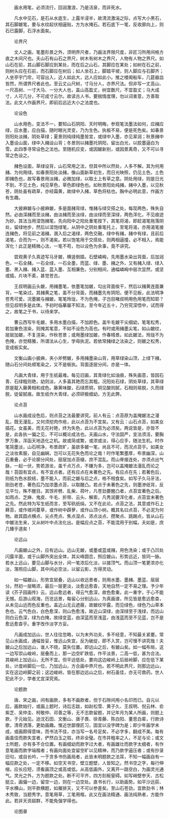<!-- { "loadSidebar": true } -->

　　画水用笔，必须流行，回润激浪，乃是活泉，而非死水。

　　凡水中见石，是石从水底生，上露半浸半，故清流激湍之际，点写大小黑石，其石脚皴笔，要与水纹起伏相逼贴，方为水掩石。若石底下一笔，反收廓向上，则石已露脚，石浮水面矣。

　　论界尺

　　文人之画，笔墨形景之外，须明界尺者，乃画法界限尺度，非匠习所用间格方直之木间尺也。夫山石有山石之界尺，树木有树木之界尺，人物有人物之界尺。如山石在前，其山脚石脚应到某处，而在后之山石，其脚应在某处；如树在石之前，则树头应在石前，而石脚应在树后；如人坐石上，脚踏平坡，则人脚应与石脚齐；人坐亭宇门帘，可容出入，近人如此大，远人应如此小。推之楼阁船车，几筵器皿皆然，所谓界尺者此也。至云丈山尺树，寸马分人，亦界尺法。但非写一丈高山、一尺高树、一寸大马、一分大人也，盖山高盈丈，树宜数尺，不宜盈丈；马大成寸，人可几分，不可成寸云尔。故读古人书，要揣情度理，勿以词害意，方善取法。此文人作画界尺，即前后远近大小之法度也。

　　论设色

　　山水用色，变法不一，要知山石阴阳、天时明晦，参观笔法墨法如何，应赭应绿，应水墨，应白描，随时眼光灵变，乃为生色。执板不易，便是死色矣。如春景则阳处淡赭，阴处草绿；夏景则纯绿纯墨皆宜，或绿中入墨，亦见翠润；秋景赭中入墨设山面，绿中入赭设山背；冬景则以赭墨托阴阳，留出白光，以胶墨逼白为雪。此四季寻常设色之法也。至随机应变，或因皴新别，或因景离奇，又不可以寻常之色设之。

　　赭色设面，草绿设背，山石常用之法，但其中所以然处，人多不解。其为何用赭、为何用绿。如春景阳处淡赭，像山面新草初生，而日光映照，仍见土色，土色即赭色也，故写春景用淡赭，必微加绿，以取土上有草之意。阴处用绿，则是日光不到，不见土色，纯见草色，草色即绿色也。如秋景阳处纯赭，赭中入墨，以见秋苍，阴处虽有疏草，亦经霜黄，故绿中入赭，草色将枯也。胸中必明此意，作画方有生趣。

　　大披麻皴与小披麻皴，多是面赭背绿，惟赭与绿交搭之处，每现两色，殊失自然。必由深赭而至淡赭，由淡赭而至淡绿，由淡绿而至深绿，两色浑化，不见痕迹为妙。其法当用湿饱赭笔，先向阳中之阳处重笔按下，其笔将渴，即趁渴笔拖落阴处，留绿地步，然后以湿饱绿笔，从阴中之阴处重笔托上，至笔将渴，亦用渴笔接连赭色，将见前之渴赭，溷入后之渴绿，两色交融，绿中有赭，赭中有绿，且前后渴笔，合而为一，则不渴矣。若以饱笔用于交搭处，则两相逼撞，必不相入，焉能浑化！此正是精微心法，一笔不苟，勿以设色为余事，竟不讲究。

　　尝观黄子久真迹写马牙皴，横竖倒插，石壁嶙峋，先用墨水染出背面，后加润色，一石全赭，一石全绿，一石全墨，而蓝、绿、墨、赭之外，又有赭入绿、绿入墨、黑入赭、赭入蓝、蓝入墨、互相兼色，分别相间，通幅嶙峋中层次显然，或坚或插，片块不紊，甚觉苍古。

　　王叔明画云头皴，用赭墨笔，依墨笔加皴，勾出背面俟干，然后以赭黄连面兼背，一笔染过。其赭黄之笔，虽不分背面，而赭墨先有阴阳，便不见板，此法明净苍秀可爱。况墨皴与赭皴，笔笔玲珑，不为色掩，子岂目睹叔明用色用笔而知耶？但见叔明多是此体。予初时临摹屡不知法，至今年近五十，乃穷究深悟中，试而得之，故笔之于书，以待来学。

　　曹云西写牛毛皴，多用水墨白描，不加颜色。盖牛毛皴干尖细幼，笔笔松秀，若加重色渲染，则掩其笔意，不如不设色为高也。有时或用赭墨尖笔，如山皴纹，层层加皴，不复渲染，作秋苍景；或用墨绿加皴，作春晴景。如此皴法，玲珑不为色掩，亦觉精雅，所谓法从心生，学毋执泥。若依常赭绿之法染之，则皴之松秀，变成板实矣。

　　文衡山画小披麻，夹小斧劈皴，多用赭墨染山背，用草绿染山顶，上绿下赭，随山石分间处顺笔染之，又不是板执。背面逐层分间，亦是一体。

　　凡画大青绿，用于生纸最难。每见旧画，其青绿化如油痕，殊失画意，皆因石青、石绿粗则艳，幼则淡，人多喜其艳而忘其粗。况阳处石绿，阴处草绿，其草绿原是靛入藤黄相和成色。藤黄味酸，石绿质铜，铜见酸则腻，石相则易脱，久而绿脱，徒留腻痕。故生纸作大青绿，必须研极细幼，方无此弊。

　　论点苔

　　山水画成设色后，则点苔之法最要讲究。前人有云：点苔原为盖掩皴法之漫乱，既无漫乱，又何须挖肉作疮，此以点苔为不宜矣。又有云：山石点苔，如美女插花。女虽美，而无花衬艳，终为失色，此以点苔为必须矣。两说皆是，亦皆不是，此各执一偏之见，不可以概论成法也。夫画山水，守法固严，变法须活，要胸罗万象，浑函天地造化之机。故或简或繁，或浓或淡，得心应手，随法生机。时作笔简墨淡，山石明净，布景疏旷，虽欲多皴一笔，尚且不可，而况点苔乎。如美女之淡妆素服，自见幽娴，岂可以无花失色而论之哉！时作笔繁墨厚，布景幽深，山石重叠，必于论廓分间处，层层加点苔缀，庶不混乱。而山脊接连处，亦须点出气脉，一起一伏，势若游龙，虽千点万点，不嫌为多，岂可以盖掩皴法漫乱而论之哉！苔固有宜点，有不宜点者。还有应点在未著色之先。有应点在先；若著色后，则纸为色水胶结，墨不能入，而前之皴与后之点，格不相食矣。如写子久马牙法，刚劲老苍，著色后乃加浓墨点苔，以取醒凸。若点于未著色之先，则墨渗纸背，反见平匀，殊不醒目。其馀斧劈、乱柴、荷叶，凡苍劲要醒凸者，点苔宜著色之后。如雨点、芝麻、鬼皮、牛毛、折带、云头、解索，凡秀润要浑化者，点苔宜未著色之先。然此特为写生纸而言，至写矾纸绢，又不在此论。点苔之法，其意或作石上藓苔，或作坡间蔓草，或作树中薜萝，或作山顶小树。概其名曰点苔，不必泥为何物。故其圆点横点、尖点秃点、焦点湿点、浓点淡点、攒聚点、跳踢点，皆从山石中皴法生来，又从树叶中点法化出。是幅应点之苔，不能混用于别幅，夫如是，庶几臻乎道矣！

　　论远山

　　凡画皴山之外，应有远山。远山无皴，或墨或蓝或赭，用色洗染；或于凸凹处闪露半面，或于山脚外突出全体，其尖峰圆峦，照应皴山，形势远近，皆同一脉。若水上远山，要见山脚与水分，间一笔浓后化淡，以接顶气。而山顶一笔更浓亦化淡，落照应山脚，其中间必空淡，以留云影，方得灵动。

　　如一幅皴山，形势宜层叠，远山以收远景者，则用水墨、墨赭、墨蓝、层层分。然初一层略浓，最后一层更淡，淡愈远愈杳，天地自然一定不易之理。予少年读《芥子园画传》云，远山愈远者，得云气愈深，故色愈重。此一重字，于心不能无憾。后游山观海，历览远景，每留心分别远山，为真画谱，所见皆是愈远愈杳，从未见山远而色反重也。盖近山无云遮蔽，故皴纹毕露，而见绿色，绿色乃山草本色也。云气色白，白色愈深，则山色愈浅，故近山深绿，由深绿至于浅绿，而远山则白云色深，绿为白掩，故绿变蓝，由深蓝而至浅蓝，由浅蓝而至不见蓝，岂不是愈远愈杳乎。重字改作淡字方妥。

　　凡画成加远山，世人往往忽略，以为末外功夫，多不经意，不知最关紧要。常见山水画成，通幅皆妥，惟远山失宜，反为破绽，即不入赏，岂可慢不讲究哉！夫皴山之后加远山，谁人不晓，莫失位置。即远山之后，有皴山矣。如一幅布局，这一边写崇山峻岭，层叠而上，那一边空旷跌低，作平淡景，二高一低，甚为合法。其峻岭上加远山，无所不宜。但平远低处，要向这边峻岭上后层岭脚，应在低下某处，计度岭脚后一位，乃加远山，方合画中界尺也。若不明此界尺，则那边远山，实在这边岭脚之前；这边峻岭，皆在那边远山之后，树石虽佳，亦无可救药。世人犯此不少，学者尤宜深究焉。

　　论题款

　　唐、宋之画，间有画款，多有不画款者，但于石隙间用小名印而已。自元以后，画款始行，或画上题时，诗后志跋，如赵松雪、黄子久、王叔明、倪云林、俞紫芝、吴仲圭、柯敬仲、邓善之等，无不志款留题，并记年月为某人所画，则题上款，于元始见。迨沈石田、文衡山、唐子畏、徐青藤、陈白阳、董思白辈，行款诗歌，清奇洒落，更助画趣。惟近世鄙俚匠习，固宜以没字碑为是；即少年画学未成，或画颇得意味，而书法不佳，亦当写一名号足矣，不必字多，翻成不美。每有画虽佳而款失宜者，俨然白玉之瑕，终非全璧。在市井粗率之人，不足与论；或文士所题，亦有多不合位置。有画细幼而款字过大者，有画雄壮而款字太细者，有作意笔画而款字端楷者；有画向面处宜留空旷以见精神，而乃款字逼压者；或有抄录旧句，或自长吟，一于贪多书伤画局者，此皆未明题款之法耳，不知一幅画自有一幅应款之处，一定不移。如空天书空，壁立题壁，人皆知之。然书空之字，每行伸缩，应长应短，须看画顶之或高或低。从高低画外，又离开一路空白，为画灵光通气。灵光之外，方为题款之处。断不可平齐，四方刻板窒碍。如写峭壁参天、古松挺立，画偏一边，留空一边，则在一边空处。直书长行，以助画势。如平沙远荻、平水横山，则平款横题，如雁排天，又不可以参差矣。至山石苍劲，宜款劲书；林木秀致，当题秀字。意笔用草，工笔用楷，此又在画法精通、画法纯熟者，方能作此。若非天资超群，不能免强学得也。

　　论图章

